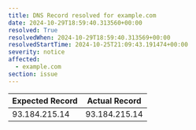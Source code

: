 ```yaml
---
title: DNS Record resolved for example.com
date: 2024-10-29T18:59:40.313560+00:00
resolved: True
resolvedWhen: 2024-10-29T18:59:40.313569+00:00
resolvedStartTime: 2024-10-25T21:09:43.191474+00:00
severity: notice
affected:
  - example.com
section: issue
---
```


| Expected Record  | Actual Record  |
|------------------|----------------|
| 93.184.215.14 | 93.184.215.14 |
